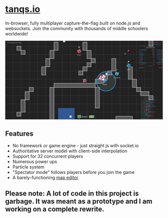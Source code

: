 # [tanqs.io](tanqs.io)

In-browser, fully multiplayer capture-the-flag built on node.js and websockets. Join the community with thousands of middle schoolers worldwide!

![A nice screenshot](tanqs-screen.png)

## Features

* No framework or game engine - just straight js with socket.io
* Authoritative server model with client-side interpolation
* Support for 32 concurrent players
* Numerous power ups
* Particle system
* "Spectator mode" follows players before you join the game
* A barely-functioning [map editor](tanqs.io/map.html)

## Please note: A lot of code in this project is garbage. It was meant as a prototype and I am working on a complete rewrite.
